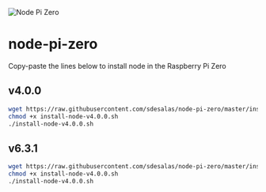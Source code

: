 ![Node Pi Zero](https://upload.wikimedia.org/wikipedia/en/thumb/c/cb/Raspberry_Pi_Logo.svg/190px-Raspberry_Pi_Logo.svg.png)

# node-pi-zero

Copy-paste the lines below to install node in the Raspberry Pi Zero

## v4.0.0

```sh
wget https://raw.githubusercontent.com/sdesalas/node-pi-zero/master/install-node-v4.0.0.sh
chmod +x install-node-v4.0.0.sh
./install-node-v4.0.0.sh
```

## v6.3.1

```sh
wget https://raw.githubusercontent.com/sdesalas/node-pi-zero/master/install-node-v6.3.1.sh
chmod +x install-node-v4.0.0.sh
./install-node-v4.0.0.sh
```
